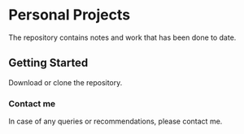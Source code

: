 # Personal Projects

The repository contains notes and work that has been done to date.

## Getting Started

Download or clone the repository.

### Contact me

In case of any queries or recommendations, please contact me.
